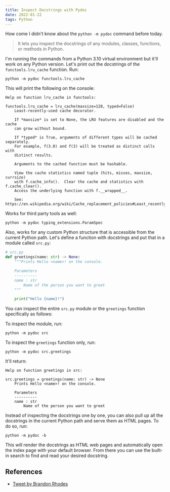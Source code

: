 ```yaml
---
title: Inspect Docstrings with Pydoc
date: 2022-01-22
tags: Python
---
```


How come I didn't know about the `python -m pydoc` command before today.

> It lets you inspect the docstrings of any modules, classes, functions, or methods in Python.

I'm running the commands from a Python 3.10 virtual environment but it'll work on any Python version. Let's print out the docstrings of the `functools.lru_cache` function. Run:


```
python -m pydoc functools.lru_cache
```

This will print the following on the console:

```
Help on function lru_cache in functools:

functools.lru_cache = lru_cache(maxsize=128, typed=False)
    Least-recently-used cache decorator.

    If *maxsize* is set to None, the LRU features are disabled and the cache
    can grow without bound.

    If *typed* is True, arguments of different types will be cached separately.
    For example, f(3.0) and f(3) will be treated as distinct calls with
    distinct results.

    Arguments to the cached function must be hashable.

    View the cache statistics named tuple (hits, misses, maxsize, currsize)
    with f.cache_info().  Clear the cache and statistics with f.cache_clear().
    Access the underlying function with f.__wrapped__.

    See:  https://en.wikipedia.org/wiki/Cache_replacement_policies#Least_recently_used_(LRU)
```

Works for third party tools as well:

```
python -m pydoc typing_extensions.ParamSpec
```

Also, works for any custom Python structure that is accessible from the current Python path. Let's define a function with docstrings and put that in a module called `src.py`:

```python
# src.py
def greetings(name: str) -> None:
    """Prints Hello <name>! on the console.

    Parameters
    ----------
    name : str
        Name of the person you want to greet
    """

    print("Hello {name}!")
```

You can inspect the entire `src.py` module or the `greetings` function specifically as follows:

To inspect the module, run:

```
python -m pydoc src
```

To inspect the `greetings` function only, run:

```
python -m pydoc src.greetings
```

It'll return:

```
Help on function greetings in src:

src.greetings = greetings(name: str) -> None
    Prints Hello <name>! on the console.

    Parameters
    ----------
    name : str
        Name of the person you want to greet
```

Instead of inspecting the docstrings one by one, you can also pull up all the docstrings in the current Python path and serve them as HTML pages. To do so, run:

```
python -m pydoc -b
```

This will render the docstrings as HTML web pages and automatically open the index page with your default browser. From there you can use the built-in search to find and read your desired docstring.

## References

* [Tweet by Brandon Rhodes](https://twitter.com/brandon_rhodes/status/1354416534098214914)
